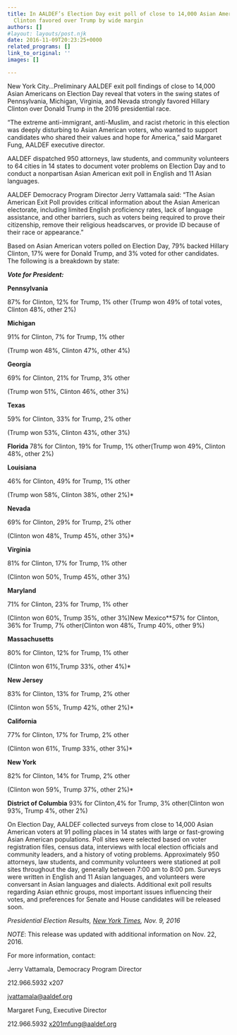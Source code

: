 ```yaml
---
title: In AALDEF’s Election Day exit poll of close to 14,000 Asian American voters,
  Clinton favored over Trump by wide margin
authors: []
#layout: layouts/post.njk
date: 2016-11-09T20:23:25+0000
related_programs: []
link_to_original: ''
images: []

---
```

New York City…Preliminary AALDEF exit poll findings of close to 14,000 Asian
Americans on Election Day reveal that voters in the swing states of
Pennsylvania, Michigan, Virginia, and Nevada strongly favored Hillary Clinton
over Donald Trump in the 2016 presidential race.

“The extreme anti-immigrant, anti-Muslim, and racist rhetoric in this election
was deeply disturbing to Asian American voters, who wanted to support candidates
who shared their values and hope for America,” said Margaret Fung, AALDEF
executive director.

AALDEF dispatched 950 attorneys, law students, and community volunteers to 64
cities in 14 states to document voter problems on Election Day and to conduct a
nonpartisan Asian American exit poll in English and 11 Asian languages.

AALDEF Democracy Program Director Jerry Vattamala said: “The Asian American Exit
Poll provides critical information about the Asian American electorate,
including limited English proficiency rates, lack of language assistance, and
other barriers, such as voters being required to prove their citizenship, remove
their religious headscarves, or provide ID because of their race or appearance.”

Based on Asian American voters polled on Election Day, 79% backed Hillary
Clinton, 17% were for Donald Trump, and 3% voted for other candidates. The
following is a breakdown by state:

**_Vote for President:_**

**Pennsylvania**

87% for Clinton, 12% for Trump, 1% other (Trump won 49% of total votes, Clinton
48%, other 2%)

**Michigan**

91% for Clinton, 7% for Trump, 1% other

(Trump won 48%, Clinton 47%, other 4%)

**Georgia**

69% for Clinton, 21% for Trump, 3% other

(Trump won 51%, Clinton 46%, other 3%)

**Texas**

59% for Clinton, 33% for Trump, 2% other

(Trump won 53%, Clinton 43%, other 3%)

**Florida** 78% for Clinton, 19% for Trump, 1% other(Trump won 49%, Clinton 48%,
other 2%)

**Louisiana**

46% for Clinton, 49% for Trump, 1% other

(Trump won 58%, Clinton 38%, other 2%)*

**Nevada**

69% for Clinton, 29% for Trump, 2% other

(Clinton won 48%, Trump 45%, other 3%)*

**Virginia**

81% for Clinton, 17% for Trump, 1% other

(Clinton won 50%, Trump 45%, other 3%)

**Maryland**

71% for Clinton, 23% for Trump, 1% other

(Clinton won 60%, Trump 35%, other 3%)New Mexico**57% for Clinton, 36% for
Trump, 7% other(Clinton won 48%, Trump 40%, other 9%)

**Massachusetts**

80% for Clinton, 12% for Trump, 1% other

(Clinton won 61%,Trump 33%, other 4%)*

**New Jersey**

83% for Clinton, 13% for Trump, 2% other

(Clinton won 55%, Trump 42%, other 2%)*

**California**

77% for Clinton, 17% for Trump, 2% other

(Clinton won 61%, Trump 33%, other 3%)*

**New York**

82% for Clinton, 14% for Trump, 2% other

(Clinton won 59%, Trump 37%, other 2%)*

**District of Columbia** 93% for Clinton,4% for Trump, 3% other(Clinton won 93%,
Trump 4%, other 2%)

On Election Day, AALDEF collected surveys from close to 14,000 Asian American
voters at 91 polling places in 14 states with large or fast-growing Asian
American populations. Poll sites were selected based on voter registration
files, census data, interviews with local election officials and community
leaders, and a history of voting problems. Approximately 950 attorneys, law
students, and community volunteers were stationed at poll sites throughout the
day, generally between 7:00 am to 8:00 pm. Surveys were written in English and
11 Asian languages, and volunteers were conversant in Asian languages and
dialects. Additional exit poll results regarding Asian ethnic groups, most
important issues influencing their votes, and preferences for Senate and House
candidates will be released soon.

_Presidential Election Results, [New York Times](https://www.nytimes.com/elections/results/president), Nov. 9, 2016_

_NOTE_: This release was updated with additional information on Nov. 22, 2016.

For more information, contact:

Jerry Vattamala, Democracy Program Director

212.966.5932 x207

jvattamala@aaldef.org

Margaret Fung, Executive Director

212.966.5932 x201mfung@aaldef.org